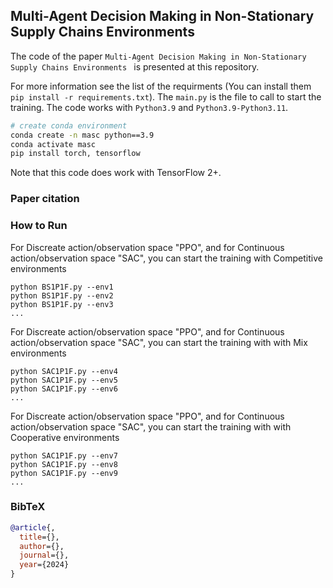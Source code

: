 ## Multi-Agent Decision Making in Non-Stationary Supply Chains Environments 

 The code of the paper `Multi-Agent Decision Making in Non-Stationary Supply Chains Environments ` is presented at this repository.

For more information see the list of the requirments (You can install them `pip install -r requirements.txt`). 
The `main.py` is the file to call to start the training. 
The code works with `Python3.9` and `Python3.9-Python3.11`. 
``` Bash
# create conda environment
conda create -n masc python==3.9
conda activate masc
pip install torch, tensorflow
```
Note that this code does work with TensorFlow 2+. 
### Paper citation

### How to Run
For Discreate action/observation space "PPO", and for Continuous action/observation space "SAC", you can start the training with Competitive environments
```
python BS1P1F.py --env1
python BS1P1F.py --env2
python BS1P1F.py --env3
...
```

For Discreate action/observation space "PPO", and for Continuous action/observation space "SAC",  you can start the training with with Mix environments
```
python SAC1P1F.py --env4
python SAC1P1F.py --env5
python SAC1P1F.py --env6
...
```
For Discreate action/observation space "PPO", and for Continuous action/observation space "SAC",  you can start the training with with Cooperative environments
```
python SAC1P1F.py --env7
python SAC1P1F.py --env8
python SAC1P1F.py --env9
...
```

### BibTeX

```bibtex
@article{,
  title={},
  author={},
  journal={},
  year={2024}
}
```
